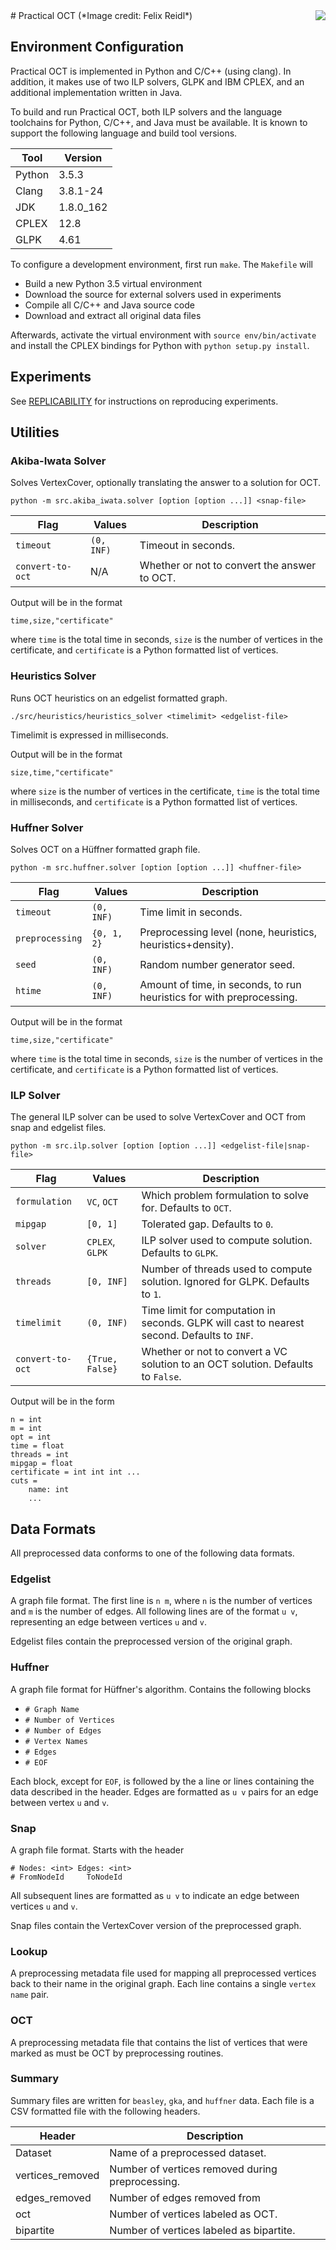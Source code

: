 <img align="right" src="logo.svg">
# Practical OCT
(*Image credit: Felix Reidl*)

## Environment Configuration

Practical OCT is implemented in Python and C/C++ (using clang). In addition, it makes use of two
ILP solvers, GLPK and IBM CPLEX, and an additional implementation written in Java.

To build and run Practical OCT, both ILP solvers and the language toolchains for Python, C/C++, and Java
must be available. It is known to support the following language and build tool versions.

| Tool | Version |
| ---- | ------- |
| Python | 3.5.3 |
| Clang | 3.8.1-24 |
| JDK | 1.8.0_162 |
| CPLEX | 12.8 |
| GLPK | 4.61 |

To configure a development environment, first run `make`. The `Makefile` will

* Build a new Python 3.5 virtual environment
* Download the source for external solvers used in experiments
* Compile all C/C++ and Java source code
* Download and extract all original data files

Afterwards, activate the virtual environment with `source env/bin/activate` and install the
CPLEX bindings for Python with `python setup.py install`.


## Experiments

See [REPLICABILITY](REPLICABILITY.md) for instructions on reproducing experiments.

## Utilities

### Akiba-Iwata Solver

Solves VertexCover, optionally translating the answer to a solution for OCT.

```
python -m src.akiba_iwata.solver [option [option ...]] <snap-file>
```

| Flag | Values | Description |
| -------- | ------ | ----------- |
| `timeout` | `(0, INF)` | Timeout in seconds. |
| `convert-to-oct` | N/A | Whether or not to convert the answer to OCT. |

Output will be in the format

```
time,size,"certificate"
```

where `time` is the total time in seconds, `size` is the number of vertices in the certificate,
and `certificate` is a Python formatted list of vertices.

### Heuristics Solver

Runs OCT heuristics on an edgelist formatted graph.

```
./src/heuristics/heuristics_solver <timelimit> <edgelist-file>
```

Timelimit is expressed in milliseconds.

Output will be in the format

```
size,time,"certificate"
```

where `size` is the number of vertices in the certificate, `time` is the total time in milliseconds,
and `certificate` is a Python formatted list of vertices.

### Huffner Solver

Solves OCT on a Hüffner formatted graph file.

```
python -m src.huffner.solver [option [option ...]] <huffner-file>
```

| Flag | Values | Description |
| -------- | ------ | ----------- |
| `timeout` | `(0, INF)` | Time limit in seconds. |
| `preprocessing` | `{0, 1, 2}` | Preprocessing level (none, heuristics, heuristics+density). |
| `seed` | `(0, INF)` | Random number generator seed. |
| `htime` | `(0, INF)` | Amount of time, in seconds, to run heuristics for with preprocessing. |

Output will be in the format

```
time,size,"certificate"
```

where `time` is the total time in seconds, `size` is the number of vertices in the certificate,
and `certificate` is a Python formatted list of vertices.

### ILP Solver

The general ILP solver can be used to solve VertexCover and OCT from snap and edgelist files.

```
python -m src.ilp.solver [option [option ...]] <edgelist-file|snap-file>
```

| Flag | Values | Description |
| -------- | ------ | ----------- |
| `formulation` | `VC`, `OCT` | Which problem formulation to solve for. Defaults to `OCT`. |
| `mipgap` | `[0, 1]` | Tolerated gap. Defaults to `0`. |
| `solver` | `CPLEX`, `GLPK` | ILP solver used to compute solution. Defaults to `GLPK`. |
| `threads` | `[0, INF]` | Number of threads used to compute solution. Ignored for GLPK. Defaults to `1`. |
| `timelimit` | `(0, INF)` | Time limit for computation in seconds. GLPK will cast to nearest second. Defaults to `INF`. |
| `convert-to-oct` | `{True, False}` | Whether or not to convert a VC solution to an OCT solution. Defaults to `False`. |

Output will be in the form

```
n = int
m = int
opt = int
time = float
threads = int
mipgap = float
certificate = int int int ...
cuts =
    name: int
    ...
```

## Data Formats

All preprocessed data conforms to one of the following data formats.

### Edgelist

A graph file format. The first line is `n m`, where `n` is the number of vertices and `m` is the
number of edges. All following lines are of the format `u v`, representing an edge between vertices
`u` and `v`.

Edgelist files contain the preprocessed version of the original graph.

### Huffner

A graph file format for Hüffner's algorithm. Contains the following blocks

* `# Graph Name`
* `# Number of Vertices`
* `# Number of Edges`
* `# Vertex Names`
* `# Edges`
* `# EOF`

Each block, except for `EOF`, is followed by the a line or lines containing the data described
in the header. Edges are formatted as `u v` pairs for an edge between vertex `u` and `v`.

### Snap

A graph file format. Starts with the header

```
# Nodes: <int> Edges: <int>
# FromNodeId 	 ToNodeId
```

All subsequent lines are formatted as `u v` to indicate an edge between vertices `u` and `v`.

Snap files contain the VertexCover version of the preprocessed graph.

### Lookup

A preprocessing metadata file used for mapping all preprocessed vertices back to their name in the
original graph. Each line contains a single `vertex name` pair.

### OCT

A preprocessing metadata file that contains the list of vertices that were marked as must be OCT
by preprocessing routines.

### Summary

Summary files are written for `beasley`, `gka`, and `huffner` data. Each file is a CSV formatted
file with the following headers.

| Header | Description |
| ------ | ----------- |
| Dataset | Name of a preprocessed dataset. |
| vertices_removed | Number of vertices removed during preprocessing. |
| edges_removed | Number of edges removed from  |
| oct | Number of vertices labeled as OCT. |
| bipartite | Number of vertices labeled as bipartite. |
